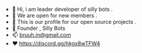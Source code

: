 - 👋 Hi, i am leader developer of silly bots .
- 👀 We are open for new members .
- 🌱 This is our profile for our open source projects .
- 💞️ Founder , Silly Bots
- 📫 bruuh.in@gmail.com 
- ❤️ https://discord.gg/hkgx8wTFW4

